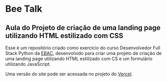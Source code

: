 # Bee Talk

## Aula do Projeto de criação de uma landing page utilizando HTML estilizado com CSS

Esse é um repositório criado como exercício do curso Desenvolvedor Full Stack Python da [EBAC](https://ebaconline.com.br/new/full-stack-python), desenvolvido para criar uma projeto de criação de uma landing page utilizando HTML estilizado com CS e um formulário utilizando JavaScript.

Uma versão do site pode ser acessada no projeto do [Vercel](https://ebac-project-one-rouge.vercel.app/).
